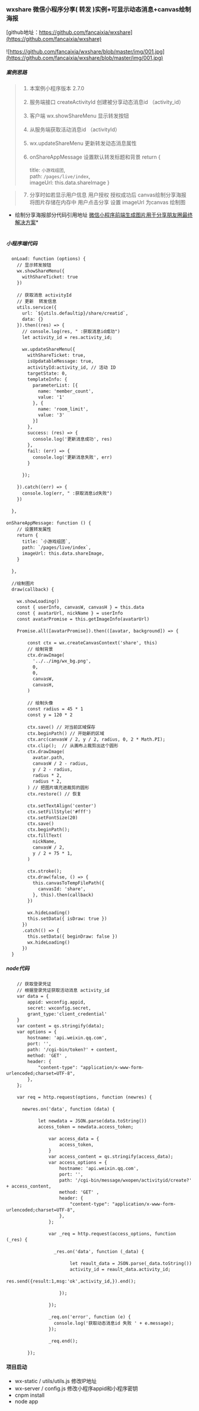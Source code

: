 ### wxshare  微信小程序分享( 转发 )实例+可显示动态消息+canvas绘制海报

[github地址：https://github.com/fancaixia/wxshare](https://github.com/fancaixia/wxshare)  <br/><br/>
![https://github.com/fancaixia/wxshare/blob/master/img/001.jpg](https://github.com/fancaixia/wxshare/blob/master/img/001.jpg)

##### 案例思路
> 1. 本案例小程序版本 2.7.0  <br/><br/>
> 2. 服务端接口 createActivityId 创建被分享动态消息id （activity_id）  <br/><br/>
> 3. 客户端  wx.showShareMenu  显示转发按钮  <br/><br/>
> 4. 从服务端获取活动消息id （activityId）   <br/><br/>
> 5. wx.updateShareMenu 更新转发动态消息属性  <br/><br/>
> 6. onShareAppMessage 设置默认转发标题和背景 return {      <br/><br/>
>     title: `小游戏组团`, <br/>
>      path: `/pages/live/index`,  <br/>
>     imageUrl: this.data.shareImage   }

> 7. 分享时如若显示用户信息
>    用户授权
>    授权成功后 canvas绘制分享海报 将图片存储在内存中
>    用户点击分享 设置 imageUrl 为canvas 绘制图

* 绘制分享海报部分代码引用地址 [微信小程序前端生成图片用于分享朋友圈最终解决方案](https://www.jianshu.com/p/7d47e52de73c)*  <br/><br/>





##### 小程序端代码
```
  onLoad: function (options) {
    // 显示转发按钮
    wx.showShareMenu({
      withShareTicket: true
    })

    // 获取消息 activityId
    // 更新  转发信息
    utils.service({
      url: `${utils.defaultip}/share/creatid`,
      data: {}
    }).then((res) => {
      // console.log(res, " :获取消息id成功")
      let activity_id = res.activity_id;
    
      wx.updateShareMenu({
        withShareTicket: true,
        isUpdatableMessage: true,
        activityId:activity_id, // 活动 ID
        targetState: 0,
        templateInfo: {
          parameterList: [{
            name: 'member_count',
            value: '1'
          }, {
            name: 'room_limit',
            value: '3'
          }]
        },
        success: (res) => {
          console.log('更新消息成功', res)
        },
        fail: (err) => {
          console.log('更新消息失败', err)
        }

      });

    }).catch((err) => {
      console.log(err, " :获取消息id失败")
    })

  },
  
onShareAppMessage: function () {
    // 设置转发属性
    return {
      title: `小游戏组团`,
      path: `/pages/live/index`,
      imageUrl: this.data.shareImage,
    }

  },
  
  //绘制图片
  draw(callback) {

    wx.showLoading()
    const { userInfo, canvasW, canvasH } = this.data
    const { avatarUrl, nickName } = userInfo
    const avatarPromise = this.getImageInfo(avatarUrl)

    Promise.all([avatarPromise]).then(([avatar, background]) => {

        const ctx = wx.createCanvasContext('share', this)
        // 绘制背景
        ctx.drawImage(
          '../../img/wx_bg.png',
          0,
          0,
          canvasW,
          canvasH,
        )

        // 绘制头像
        const radius = 45 * 1
        const y = 120 * 2

        ctx.save() // 对当前区域保存
        ctx.beginPath() // 开始新的区域
        ctx.arc(canvasW / 2, y / 2, radius, 0, 2 * Math.PI);
        ctx.clip();  // 从画布上裁剪出这个圆形
        ctx.drawImage(
          avatar.path,
          canvasW / 2 - radius,
          y / 2 - radius,
          radius * 2,
          radius * 2,
        ) // 把图片填充进裁剪的圆形
        ctx.restore() // 恢复

        ctx.setTextAlign('center')
        ctx.setFillStyle('#fff')
        ctx.setFontSize(20)
        ctx.save()
        ctx.beginPath();
        ctx.fillText(
          nickName,
          canvasW / 2,
          y / 2 + 75 * 1,
        )

        ctx.stroke();
        ctx.draw(false, () => {
          this.canvasToTempFilePath({
            canvasId: 'share',
          }, this).then(callback)
        })

        wx.hideLoading()
        this.setData({ isDraw: true })
      })
      .catch(() => {
        this.setData({ beginDraw: false })
        wx.hideLoading()
      })
  }
```

##### node代码
```
    // 获取登录凭证
    // 根据登录凭证获取活动消息 activity_id
    var data = {  
        appid: wxconfig.appid,  
        secret: wxconfig.secret,
        grant_type:'client_credential'
    } 
    var content = qs.stringify(data);  
    var options = {  
        hostname: 'api.weixin.qq.com',  
        port: '',  
        path: '/cgi-bin/token?' + content,  
        method: 'GET' ,
        header: {
            "content-type": "application/x-www-form-urlencoded;charset=UTF-8",
        }, 
    };  

    var req = http.request(options, function (newres) {  

      newres.on('data', function (data) {  

            let newdata = JSON.parse(data.toString())
            access_token = newdata.access_token;
            
                var access_data = {  
                    access_token,  
                } 
                var access_content = qs.stringify(access_data);  
                var access_options = {
                    hostname: 'api.weixin.qq.com',  
                    port: '',  
                    path: '/cgi-bin/message/wxopen/activityid/create?' + access_content,  
                    method: 'GET' ,
                    header: {
                        "content-type": "application/x-www-form-urlencoded;charset=UTF-8",
                    }, 
                };  
            
                var _req = http.request(access_options, function (_res) {  
            
                  _res.on('data', function (_data) {  

                        let reault_data = JSON.parse(_data.toString())
                        activity_id = reault_data.activity_id;
                        res.send({result:1,msg:'ok',activity_id,}).end();
                        
                    });  
                    
                });  

                _req.on('error', function (e) {  
                  console.log('获取动态消息id 失败 ' + e.message);  
                });  
            
                _req.end();
            
        });  

```

#### 项目启动
- wx-static / utils/utils.js  修改IP地址
- wx-server / config.js   修改小程序appid和小程序密钥
- cnpm  install
- node app





